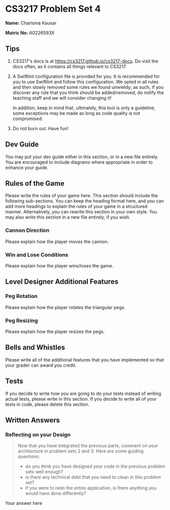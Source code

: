 # CS3217 Problem Set 4

**Name:** Charisma Kausar

**Matric No:** A0226593X

## Tips
1. CS3217's docs is at https://cs3217.github.io/cs3217-docs. Do visit the docs often, as
   it contains all things relevant to CS3217.
2. A Swiftlint configuration file is provided for you. It is recommended for you
   to use Swiftlint and follow this configuration. We opted in all rules and
   then slowly removed some rules we found unwieldy; as such, if you discover
   any rule that you think should be added/removed, do notify the teaching staff
   and we will consider changing it!

   In addition, keep in mind that, ultimately, this tool is only a guideline;
   some exceptions may be made as long as code quality is not compromised.
3. Do not burn out. Have fun!

## Dev Guide
You may put your dev guide either in this section, or in a new file entirely.
You are encouraged to include diagrams where appropriate in order to enhance
your guide.

## Rules of the Game
Please write the rules of your game here. This section should include the
following sub-sections. You can keep the heading format here, and you can add
more headings to explain the rules of your game in a structured manner.
Alternatively, you can rewrite this section in your own style. You may also
write this section in a new file entirely, if you wish.

### Cannon Direction
Please explain how the player moves the cannon.

### Win and Lose Conditions
Please explain how the player wins/loses the game.

## Level Designer Additional Features

### Peg Rotation
Please explain how the player rotates the triangular pegs.

### Peg Resizing
Please explain how the player resizes the pegs.

## Bells and Whistles
Please write all of the additional features that you have implemented so that
your grader can award you credit.

## Tests
If you decide to write how you are going to do your tests instead of writing
actual tests, please write in this section. If you decide to write all of your
tests in code, please delete this section.

## Written Answers

### Reflecting on your Design
> Now that you have integrated the previous parts, comment on your architecture
> in problem sets 2 and 3. Here are some guiding questions:
> - do you think you have designed your code in the previous problem sets well
>   enough?
> - is there any technical debt that you need to clean in this problem set?
> - if you were to redo the entire application, is there anything you would
>   have done differently?

Your answer here
